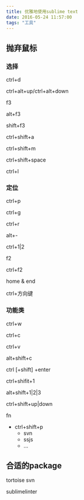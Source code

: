 ```yaml
---
title: 优雅地使用sublime text
date: 2016-05-24 11:57:00
tags: "工具"
---
```


## 抛弃鼠标

### 选择

ctrl+d

ctrl+alt+up/ctrl+alt+down

f3<!-- more -->

alt+f3

shift+f3

ctrl+shift+a

ctrl+shift+m

ctrl+shift+space

ctrl+l

### 定位

ctrl+p

ctrl+g

ctrl+r

alt+-

ctrl+1|2

f2

ctrl+f2

home & end

ctrl+方向键

### 功能类

ctrl+w

ctrl+c

ctrl+v

alt+shift+c

ctrl [+shift] +enter

ctrl+shifit+1

alt+shift+1|2|3

ctrl+shift+up|down



fn

* ctrl+shift+p
  * svn
  * ssjs
  * ...



## 合适的package

tortoise svn

sublimelinter